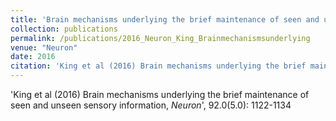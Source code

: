 ```yaml
---
title: 'Brain mechanisms underlying the brief maintenance of seen and unseen sensory information'
collection: publications
permalink: /publications/2016_Neuron_King_Brainmechanismsunderlying
venue: "Neuron"
date: 2016
citation: 'King et al (2016) Brain mechanisms underlying the brief maintenance of seen and unseen sensory information, <i>Neuron</i>', 92.0(5.0): 1122-1134
---
```

'King et al (2016) Brain mechanisms underlying the brief maintenance of seen and unseen sensory information, <i>Neuron</i>', 92.0(5.0): 1122-1134
